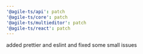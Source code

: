```yaml
---
'@agile-ts/api': patch
'@agile-ts/core': patch
'@agile-ts/multieditor': patch
'@agile-ts/react': patch
---
```


added prettier and eslint and fixed some small issues
